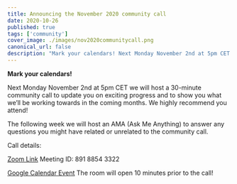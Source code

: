 ```yaml
---
title: Announcing the November 2020 community call
date: 2020-10-26
published: true
tags: ['community']
cover_image: ./images/nov2020communitycall.png
canonical_url: false
description: "Mark your calendars! Next Monday November 2nd at 5pm CET we will host a 30-minute community call to update you on exciting progress and to show you what we’ll be working towards in the coming months."
---
```


**Mark your calendars!**

Next Monday November 2nd at 5pm CET we will host a 30-minute community call to update you on exciting progress and to show you what we’ll be working towards in the coming months. We highly recommend you attend!

The following week we will host an AMA (Ask Me Anything) to answer any questions you might have related or unrelated to the community call.

Call details:

[Zoom Link](https://us02web.zoom.us/j/89188543322)
Meeting ID: 891 8854 3322

[Google Calendar Event](https://calendar.google.com/event?action=TEMPLATE&tmeid=NWw4NjQzYnFoZTBpOWhvaDQxZnJuOGNmZXQgdGFnZ2FydHNAaW5jdWJhaWQuY29t&tmsrc=taggarts%40incubaid.com)
The room will open 10 minutes prior to the call!
